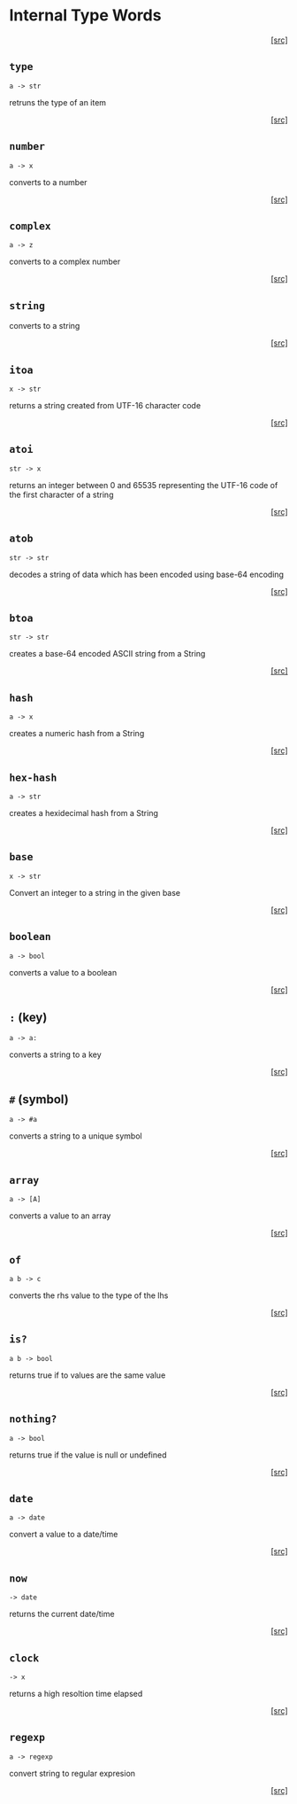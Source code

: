 # Internal Type Words
<div style="text-align: right"><a href="https:/github.com/Hypercubed/f-flat_node/blob/master/src/core/types.ts#L113">[src]</a></div>

## `type`

`a -> str`

retruns the type of an item

<div style="text-align: right"><a href="https:/github.com/Hypercubed/f-flat_node/blob/master/src/core/types.ts#L123">[src]</a></div>

## `number`

`a -> x`

converts to a number

<div style="text-align: right"><a href="https:/github.com/Hypercubed/f-flat_node/blob/master/src/core/types.ts#L133">[src]</a></div>

## `complex`

`a -> z`

converts to a complex number

<div style="text-align: right"><a href="https:/github.com/Hypercubed/f-flat_node/blob/master/src/core/types.ts#L143">[src]</a></div>

## `string`

converts to a string

<div style="text-align: right"><a href="https:/github.com/Hypercubed/f-flat_node/blob/master/src/core/types.ts#L153">[src]</a></div>

## `itoa`

`x -> str`

returns a string created from UTF-16 character code

<div style="text-align: right"><a href="https:/github.com/Hypercubed/f-flat_node/blob/master/src/core/types.ts#L163">[src]</a></div>

## `atoi`

`str -> x`

returns an integer between 0 and 65535 representing the UTF-16 code of the first character of a string

<div style="text-align: right"><a href="https:/github.com/Hypercubed/f-flat_node/blob/master/src/core/types.ts#L173">[src]</a></div>

## `atob`

`str -> str`

decodes a string of data which has been encoded using base-64 encoding

<div style="text-align: right"><a href="https:/github.com/Hypercubed/f-flat_node/blob/master/src/core/types.ts#L183">[src]</a></div>

## `btoa`

`str -> str`

creates a base-64 encoded ASCII string from a String

<div style="text-align: right"><a href="https:/github.com/Hypercubed/f-flat_node/blob/master/src/core/types.ts#L193">[src]</a></div>

## `hash`

`a -> x`

creates a numeric hash from a String

<div style="text-align: right"><a href="https:/github.com/Hypercubed/f-flat_node/blob/master/src/core/types.ts#L203">[src]</a></div>

## `hex-hash`

`a -> str`

creates a hexidecimal hash from a String

<div style="text-align: right"><a href="https:/github.com/Hypercubed/f-flat_node/blob/master/src/core/types.ts#L213">[src]</a></div>

## `base`

`x -> str`

Convert an integer to a string in the given base

<div style="text-align: right"><a href="https:/github.com/Hypercubed/f-flat_node/blob/master/src/core/types.ts#L223">[src]</a></div>

## `boolean`

`a -> bool`

converts a value to a boolean

<div style="text-align: right"><a href="https:/github.com/Hypercubed/f-flat_node/blob/master/src/core/types.ts#L233">[src]</a></div>

## `:` (key)

`a -> a:`

converts a string to a key

<div style="text-align: right"><a href="https:/github.com/Hypercubed/f-flat_node/blob/master/src/core/types.ts#L246">[src]</a></div>

## `#` (symbol)

`a -> #a`

converts a string to a unique symbol

<div style="text-align: right"><a href="https:/github.com/Hypercubed/f-flat_node/blob/master/src/core/types.ts#L264">[src]</a></div>

## `array`

`a -> [A]`

converts a value to an array

<div style="text-align: right"><a href="https:/github.com/Hypercubed/f-flat_node/blob/master/src/core/types.ts#L274">[src]</a></div>

## `of`

`a b -> c`

converts the rhs value to the type of the lhs

<div style="text-align: right"><a href="https:/github.com/Hypercubed/f-flat_node/blob/master/src/core/types.ts#L284">[src]</a></div>

## `is?`

`a b -> bool`

returns true if to values are the same value

<div style="text-align: right"><a href="https:/github.com/Hypercubed/f-flat_node/blob/master/src/core/types.ts#L306">[src]</a></div>

## `nothing?`

`a -> bool`

returns true if the value is null or undefined

<div style="text-align: right"><a href="https:/github.com/Hypercubed/f-flat_node/blob/master/src/core/types.ts#L316">[src]</a></div>

## `date`

`a -> date`

convert a value to a date/time

<div style="text-align: right"><a href="https:/github.com/Hypercubed/f-flat_node/blob/master/src/core/types.ts#L326">[src]</a></div>

## `now`

`-> date`

returns the current date/time

<div style="text-align: right"><a href="https:/github.com/Hypercubed/f-flat_node/blob/master/src/core/types.ts#L336">[src]</a></div>

## `clock`

`-> x`

returns a high resoltion time elapsed

<div style="text-align: right"><a href="https:/github.com/Hypercubed/f-flat_node/blob/master/src/core/types.ts#L346">[src]</a></div>

## `regexp`

`a -> regexp`

convert string to regular expresion

<div style="text-align: right"><a href="https:/github.com/Hypercubed/f-flat_node/blob/master/src/core/types.ts#L356">[src]</a></div>
